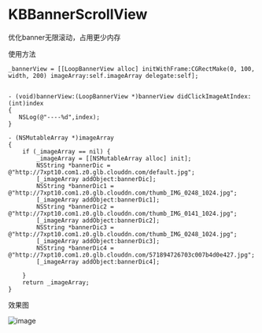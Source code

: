 # KBBannerScrollView

优化banner无限滚动，占用更少内存

使用方法

    _bannerView = [[LoopBannerView alloc] initWithFrame:CGRectMake(0, 100, width, 200) imageArray:self.imageArray delegate:self];


    - (void)bannerView:(LoopBannerView *)bannerView didClickImageAtIndex:(int)index
    {
       NSLog(@"----%d",index);
    }

    - (NSMutableArray *)imageArray
    {
        if (_imageArray == nil) {
            _imageArray = [[NSMutableArray alloc] init];
            NSString *bannerDic = @"http://7xpt10.com1.z0.glb.clouddn.com/default.jpg";
            [_imageArray addObject:bannerDic];
            NSString *bannerDic1 = @"http://7xpt10.com1.z0.glb.clouddn.com/thumb_IMG_0248_1024.jpg";
            [_imageArray addObject:bannerDic1];
            NSString *bannerDic2 = @"http://7xpt10.com1.z0.glb.clouddn.com/thumb_IMG_0141_1024.jpg";
            [_imageArray addObject:bannerDic2];
            NSString *bannerDic3 = @"http://7xpt10.com1.z0.glb.clouddn.com/thumb_IMG_0248_1024.jpg";
            [_imageArray addObject:bannerDic3];
            NSString *bannerDic4 = @"http://7xpt10.com1.z0.glb.clouddn.com/571894726703c007b4d0e427.jpg";
            [_imageArray addObject:bannerDic4];
        
        }
        return _imageArray;
    }


效果图


![image](https://github.com/niuniuKobe/KBBannerScrollView/blob/master/KBLoopBannerViewDemo/demo.gif)
